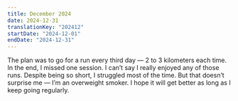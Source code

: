 ```yaml
---
title: December 2024
date: 2024-12-31
translationKey: "202412"
startDate: "2024-12-01"
endDate: "2024-12-31"
---
```

The plan was to go for a run every third day — 2 to 3 kilometers each time. In the end, I missed one session. I can’t say I really enjoyed any of those runs. Despite being so short, I struggled most of the time. But that doesn’t surprise me — I’m an overweight smoker. I hope it will get better as long as I keep going regularly. 
<!-- excerpt -->
